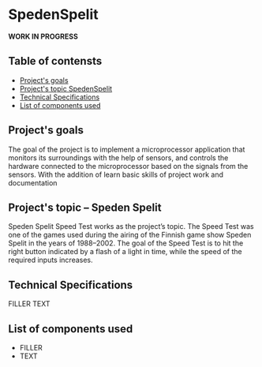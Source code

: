 # SpedenSpelit

**WORK IN PROGRESS**

## Table of contensts

- [Project's goals](##Project's-goals)
- [Project's topic SpedenSpelit](##Project's-topic--Speden-Spelit)
- [Technical Specifications](##Technical-Specifications)
- [List of components used](##List-of-components-used)

## Project's goals

The goal of the project is to implement a microprocessor application that monitors its surroundings with the help of sensors, and controls the hardware connected to the microprocessor based on the signals from the sensors. With the addition of learn basic skills of project work and documentation

## Project's topic – Speden Spelit

Speden Spelit Speed Test works as the project’s topic. The Speed Test was one of the games used during the airing of the Finnish game show Speden Spelit in the years of 1988–2002. The goal of the Speed Test is to hit the right button indicated by a flash of a light in time, while the speed of the required inputs increases.

## Technical Specifications

FILLER TEXT


## List of components used

- FILLER
- TEXT

